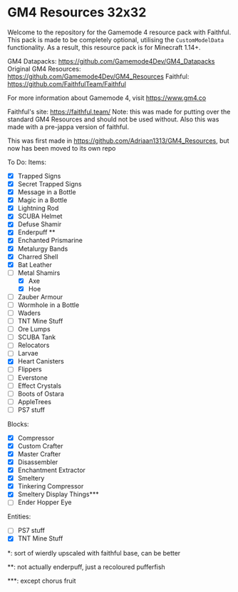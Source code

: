 # GM4 Resources 32x32
Welcome to the repository for the Gamemode 4 resource pack with Faithful. This pack is made to be completely optional, utilising the `CustomModelData` functionality. As a result, this resource pack is for Minecraft 1.14+.

GM4 Datapacks: https://github.com/Gamemode4Dev/GM4_Datapacks
Original GM4 Resources: https://github.com/Gamemode4Dev/GM4_Resources
Faithful: https://github.com/FaithfulTeam/Faithful

For more information about Gamemode 4, visit https://www.gm4.co

Faithful's site: https://faithful.team/
Note: this was made for putting over the standard GM4 Resources and should not be used without.
Also this was made with a pre-jappa version of faithful.

This was first made in https://github.com/Adriaan1313/GM4_Resources, but now has been moved to its own repo

To Do: Items:

- [x] Trapped Signs
- [x] Secret Trapped Signs
- [x] Message in a Bottle
- [x] Magic in a Bottle
- [x] Lightning Rod
- [x] SCUBA Helmet
- [x] Defuse Shamir
- [x] Enderpuff **
- [x] Enchanted Prismarine
- [x] Metalurgy Bands
- [x] Charred Shell
- [x] Bat Leather
- [ ] Metal Shamirs
   - [x] Axe 
   - [x] Hoe
- [ ] Zauber Armour
- [ ] Wormhole in a Bottle
- [ ] Waders
- [ ] TNT Mine Stuff
- [ ] Ore Lumps
- [ ] SCUBA Tank
- [ ] Relocators
- [ ] Larvae
- [x] Heart Canisters
- [ ] Flippers
- [ ] Everstone
- [ ] Effect Crystals
- [ ] Boots of Ostara
- [ ] AppleTrees
- [ ] PS7 stuff

Blocks:
- [x] Compressor
- [x] Custom Crafter
- [x] Master Crafter
- [x] Disassembler
- [x] Enchantment Extractor
- [x] Smeltery
- [x] Tinkering Compressor
- [x] Smeltery Display Things***
- [ ] Ender Hopper Eye

Entities:
- [ ] PS7 stuff
- [x] TNT Mine Stuff

*: sort of wierdly upscaled with faithful base, can be better

**: not actually enderpuff, just a recoloured pufferfish

***: except chorus fruit
